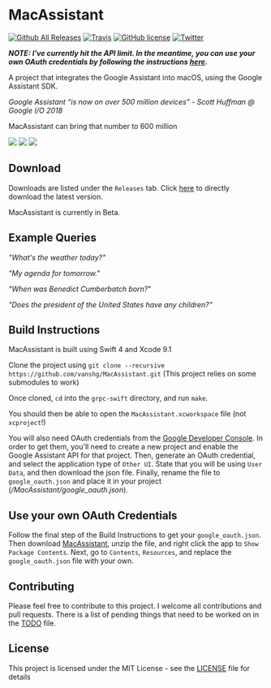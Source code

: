 # MacAssistant

[![Github All Releases](https://img.shields.io/github/downloads/vanshg/MacAssistant/total.svg)](https://github.com/vanshg/MacAssistant/releases) [![Travis](https://img.shields.io/badge/Swift-3.1-blue.svg)](https://github.com/vanshg/MacAssistant) [![GitHub license](https://img.shields.io/badge/license-MIT-blue.svg)](https://raw.githubusercontent.com/vanshg/MacAssistant/master/LICENSE) [![Twitter](https://img.shields.io/twitter/url/https/github.com/vanshg/MacAssistant.svg?style=social)](https://twitter.com/intent/tweet?text=Wow:&url=%5Bobject%20Object%5D)

***NOTE: I've currently hit the API limit. In the meantime, you can use your own OAuth credentials by following the instructions [here](https://github.com/vanshg/MacAssistant#use-your-own-oauth-credentials).***

A project that integrates the Google Assistant into macOS, using the Google Assistant SDK.

*Google Assistant “is now on over 500 million devices”  - Scott Huffman @ Google I/O 2018*

MacAssistant can bring that number to 600 million

![](images/1.png)
![](images/2.png)
![](images/3.png)

## Download

Downloads are listed under the `Releases` tab.
Click [here](https://github.com/vanshg/MacAssistant/releases/download/0.2/MacAssistant.zip) to directly download the latest version.

MacAssistant is currently in Beta.

## Example Queries

*"What's the weather today?"*

*"My agenda for tomorrow."*

*"When was Benedict Cumberbatch born?*"

*"Does the president of the United States have any children?"*

## Build Instructions

MacAssistant is built using Swift 4 and Xcode 9.1

Clone the project using `git clone --recursive https://github.com/vanshg/MacAssistant.git` (This project relies on some submodules to work)

Once cloned, `cd` into the `grpc-swift` directory, and run `make`.

You should then be able to open the `MacAssistant.xcworkspace` file (not `xcproject`!)

You will also need OAuth credentials from the [Google Developer Console](https://console.developers.google.com). In order to get them, you'll need to create a new project and enable the Google Assistant API for that project. Then, generate an OAuth credential, and select the application type of `Other UI`. State that you will be using `User Data`, and then download the json file. Finally, rename the file to `google_oauth.json` and place it in your project (*/MacAssistant/google_oauth.json*).

## Use your own OAuth Credentials

Follow the final step of the Build Instructions to get your `google_oauth.json`. Then download [MacAssistant](https://github.com/vanshg/MacAssistant/releases/download/0.2/MacAssistant.zip), unzip the file, and right click the app to `Show Package Contents`. Next, go to `Contents`, `Resources`, and replace the `google_oauth.json` file with your own.

## Contributing

Please feel free to contribute to this project. I welcome all contributions and pull requests. There is a list of pending things that need to be worked on in the [TODO](TODO.md) file.

## License

This project is licensed under the MIT License - see the [LICENSE](LICENSE) file for details
